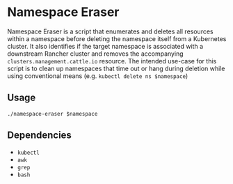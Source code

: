# Namespace Eraser

Namespace Eraser is a script that enumerates and deletes all resources within a namespace before deleting the namespace itself from a Kubernetes cluster. It also identifies if the target namespace is associated with a downstream Rancher cluster and removes the accompanying `clusters.management.cattle.io` resource. The intended use-case for this script is to clean up namespaces that time out or hang during deletion while using conventional means (e.g. `kubectl delete ns $namespace`)

## Usage
`./namespace-eraser $namespace`

## Dependencies
- `kubectl`
- `awk`
- `grep`
- `bash`